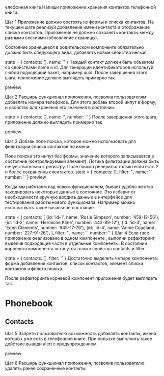 елефонная книга
Напиши приложение хранения контактов телефонной книги.

Шаг 1
Приложение должно состоять из формы и списка контактов. На текущем шаге реализуй добавление имени контакта и отображение списка контактов. Приложение не должно сохранять контакты между разными сессиями (обновление страницы).

Состояние хранящееся в родительском компоненте <App> обязательно должно быть следующего вида, добавлять новые свойства нельзя.

state = {
  contacts: [],
  name: ''
}
Каждый контакт должен быть объектом со свойствами name и id. Для генерации идентификаторов используй любой подходящий пакет, например uuid. После завершения этого шага, приложение должно выглядеть примерно так.

preview

Шаг 2
Расширь функционал приложения, позволив пользователям добавлять номера телефонов. Для этого добавь второй инпут в форму, и свойство для хранения его значения в состоянии.

state = {
  contacts: [],
  name: '',
  number: ''
}
После завершения этого шага, приложение должно выглядеть примерно так.

preview

Шаг 3
Добавь поле поиска, которое можно использовать для фильтрации списка контактов по имени.

Поле поиска это инпут без формы, значение которого записывается в состояние (контролируемый элемент).
Логика фильтрации должна быть нечувствительна к регистру.
Поле поиска ренерится только если есть 2 и более сохраненных контактов.
state = {
  contacts: [],
  filter: '',
  name: '',
  number: ''
}
preview

Когда мы работаем над новым функционалом, бывает удобно жестко закодировать некоторые данные в состояние. Это избавит от необходимости вручную вводить данные в интерфейсе для тестирования работы нового функционала. Например можно использовать такое начальное состояние.

state = {
  contacts: [
    {id: 'id-1', name: 'Rosie Simpson', number: '459-12-56'},
    {id: 'id-2', name: 'Hermione Kline', number: '443-89-12'},
    {id: 'id-3', name: 'Eden Clements', number: '645-17-79'},
    {id: 'id-4', name: 'Annie Copeland', number: '227-91-26'},
  ],
  filter: '',
  name: '',
  number: ''
}
Шаг 4
Если твое приложение реализовано в одном компоненте <App>, выполни рефакторинг, выделив подходящие части в отдельные компоненты. В состоянии корневого компонента <App> останутся только свойства contacts и filter.

state = {
  contacts: [],
  filter: ''
}
Достаточно выделить четыре компонента: форма добавления контактов, список контактов, элемент списка контактов и фильтр поиска.

После рефакторинга корневой компонент приложения будет выглядеть так.

<div>
  <h1>Phonebook</h1>
  <ContactForm ... />

  <h2>Contacts</h2>
  <Filter ... />
  <ContactList ... />
</div>
Шаг 5
Запрети пользователю возможность добавлять контакты, имена которых уже есть в телефонной книге. При попытке выполнить такое действие выведи alert с предупреждением.

preview

Шаг 6
Расширь функционал приложения, позволив пользователю удалять ранее сохраненные контакты.